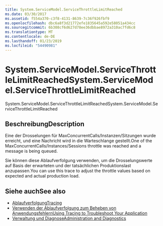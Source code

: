 ```yaml
---
title: System.ServiceModel.ServiceThrottleLimitReached
ms.date: 03/30/2017
ms.assetid: f554a370-c3f8-4131-8639-7c36f926fbf9
ms.openlocfilehash: dbc6a8f3d21772efe1835645a592e58051a434cc
ms.sourcegitcommit: 6b308cf6d627d78ee36dbbae8972a310ac7fd6c8
ms.translationtype: MT
ms.contentlocale: de-DE
ms.lasthandoff: 01/23/2019
ms.locfileid: "54490981"
---
```

# <a name="systemservicemodelservicethrottlelimitreached"></a><span data-ttu-id="9b84a-102">System.ServiceModel.ServiceThrottleLimitReached</span><span class="sxs-lookup"><span data-stu-id="9b84a-102">System.ServiceModel.ServiceThrottleLimitReached</span></span>
<span data-ttu-id="9b84a-103">System.ServiceModel.ServiceThrottleLimitReached</span><span class="sxs-lookup"><span data-stu-id="9b84a-103">System.ServiceModel.ServiceThrottleLimitReached</span></span>  
  
## <a name="description"></a><span data-ttu-id="9b84a-104">Beschreibung</span><span class="sxs-lookup"><span data-stu-id="9b84a-104">Description</span></span>  
 <span data-ttu-id="9b84a-105">Eine der Drosselungen für MaxConcurrentCalls/Instanzen/Sitzungen wurde erreicht, und eine Nachricht wird in die Warteschlange gestellt.</span><span class="sxs-lookup"><span data-stu-id="9b84a-105">One of the MaxConcurrentCalls/Instances/Sessions throttle was reached and a message is being queued.</span></span>  
  
 <span data-ttu-id="9b84a-106">Sie können diese Ablaufverfolgung verwenden, um die Drosselungswerte auf Basis der erwarteten und der tatsächlichen Produktionslast anzupassen.</span><span class="sxs-lookup"><span data-stu-id="9b84a-106">You can use this trace to adjust the throttle values based on expected and actual production load.</span></span>  
  
## <a name="see-also"></a><span data-ttu-id="9b84a-107">Siehe auch</span><span class="sxs-lookup"><span data-stu-id="9b84a-107">See also</span></span>
- [<span data-ttu-id="9b84a-108">Ablaufverfolgung</span><span class="sxs-lookup"><span data-stu-id="9b84a-108">Tracing</span></span>](../../../../../docs/framework/wcf/diagnostics/tracing/index.md)
- [<span data-ttu-id="9b84a-109">Verwenden der Ablaufverfolgung zum Beheben von Anwendungsfehlern</span><span class="sxs-lookup"><span data-stu-id="9b84a-109">Using Tracing to Troubleshoot Your Application</span></span>](../../../../../docs/framework/wcf/diagnostics/tracing/using-tracing-to-troubleshoot-your-application.md)
- [<span data-ttu-id="9b84a-110">Verwaltung und Diagnose</span><span class="sxs-lookup"><span data-stu-id="9b84a-110">Administration and Diagnostics</span></span>](../../../../../docs/framework/wcf/diagnostics/index.md)
